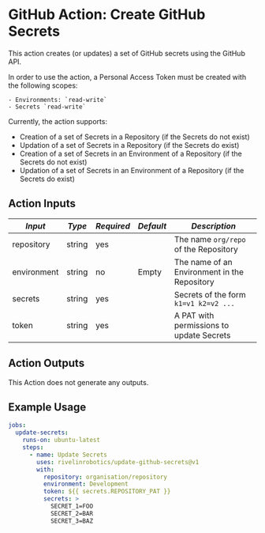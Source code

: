 # GitHub Action: Create GitHub Secrets

This action creates (or updates) a set of GitHub secrets using the GitHub API.

In order to use the action, a Personal Access Token must be created with the following scopes:

    - Environments: `read-write`
    - Secrets `read-write`

Currently, the action supports:

- Creation of a set of Secrets in a Repository (if the Secrets do not exist)
- Updation of a set of Secrets in a Repository (if the Secrets do exist)
- Creation of a set of Secrets in an Environment of a Repository (if the Secrets do not exist)
- Updation of a set of Secrets in an Environment of a Repository (if the Secrets do exist)

## Action Inputs

| *Input*           | *Type*  | *Required* | *Default* | *Description*                                |
|-------------------|---------|------------|-----------|----------------------------------------------|
| repository        | string  | yes        |           | The name `org/repo` of the Repository        |
| environment       | string  | no         | Empty     | The name of an Environment in the Repository |
| secrets           | string  | yes        |           | Secrets of the form `k1=v1 k2=v2 ...`        |
| token             | string  | yes        |           | A PAT with permissions to update Secrets     |

## Action Outputs

This Action does not generate any outputs.

## Example Usage

```yaml
jobs:
  update-secrets:
    runs-on: ubuntu-latest
    steps:
      - name: Update Secrets
        uses: rivelinrobotics/update-github-secrets@v1
        with:
          repository: organisation/repository
          environment: Development
          token: ${{ secrets.REPOSITORY_PAT }}
          secrets: >
            SECRET_1=FOO
            SECRET_2=BAR
            SECRET_3=BAZ
```
